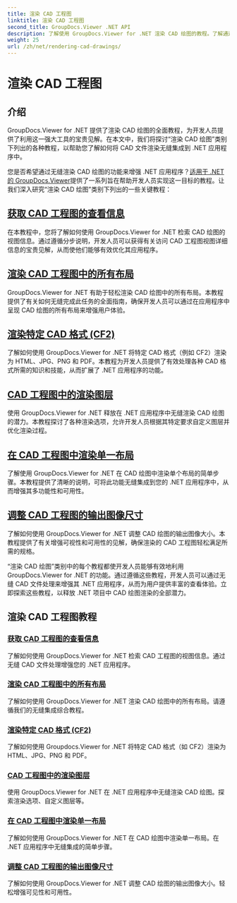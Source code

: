 ```yaml
---
title: 渲染 CAD 工程图
linktitle: 渲染 CAD 工程图
second_title: GroupDocs.Viewer .NET API
description: 了解使用 GroupDocs.Viewer for .NET 渲染 CAD 绘图的教程。了解通过无缝 CAD 文件处理来增强 .NET 应用程序。
weight: 25
url: /zh/net/rendering-cad-drawings/
---
```


# 渲染 CAD 工程图


## 介绍

GroupDocs.Viewer for .NET 提供了渲染 CAD 绘图的全面教程，为开发人员提供了利用这一强大工具的宝贵见解。在本文中，我们将探讨“渲染 CAD 绘图”类别下列出的各种教程，以帮助您了解如何将 CAD 文件渲染无缝集成到 .NET 应用程序中。

您是否希望通过无缝渲染 CAD 绘图的功能来增强 .NET 应用程序？[适用于 .NET 的 GroupDocs.Viewer](#)提供了一系列旨在帮助开发人员实现这一目标的教程。让我们深入研究“渲染 CAD 绘图”类别下列出的一些关键教程：

## [获取 CAD 工程图的查看信息](./get-view-info-cad-drawing/)
在本教程中，您将了解如何使用 GroupDocs.Viewer for .NET 检索 CAD 绘图的视图信息。通过遵循分步说明，开发人员可以获得有关访问 CAD 工程图视图详细信息的宝贵见解，从而使他们能够有效优化其应用程序。

## [渲染 CAD 工程图中的所有布局](./render-all-layouts-cad/)
GroupDocs.Viewer for .NET 有助于轻松渲染 CAD 绘图中的所有布局。本教程提供了有关如何无缝完成此任务的全面指南，确保开发人员可以通过在应用程序中呈现 CAD 绘图的所有布局来增强用户体验。

## [渲染特定 CAD 格式 (CF2)](./render-specific-cad-formats/)
了解如何使用 GroupDocs.Viewer for .NET 将特定 CAD 格式（例如 CF2）渲染为 HTML、JPG、PNG 和 PDF。本教程为开发人员提供了有效处理各种 CAD 格式所需的知识和技能，从而扩展了 .NET 应用程序的功能。

## [CAD 工程图中的渲染图层](./render-layers-cad/)
使用 GroupDocs.Viewer for .NET 释放在 .NET 应用程序中无缝渲染 CAD 绘图的潜力。本教程探讨了各种渲染选项，允许开发人员根据其特定要求自定义图层并优化渲染过程。

## [在 CAD 工程图中渲染单一布局](./render-single-layout-cad/)
了解使用 GroupDocs.Viewer for .NET 在 CAD 绘图中渲染单个布局的简单步骤。本教程提供了清晰的说明，可将此功能无缝集成到您的 .NET 应用程序中，从而增强其多功能性和可用性。

## [调整 CAD 工程图的输出图像尺寸](./adjust-output-image-size-cad/)
了解如何使用 GroupDocs.Viewer for .NET 调整 CAD 绘图的输出图像大小。本教程提供了有关增强可视性和可用性的见解，确保渲染的 CAD 工程图轻松满足所需的规格。

“渲染 CAD 绘图”类别中的每个教程都使开发人员能够有效地利用 GroupDocs.Viewer for .NET 的功能。通过遵循这些教程，开发人员可以通过无缝 CAD 文件处理来增强其 .NET 应用程序，从而为用户提供丰富的查看体验。立即探索这些教程，以释放 .NET 项目中 CAD 绘图渲染的全部潜力。

## 渲染 CAD 工程图教程
### [获取 CAD 工程图的查看信息](./get-view-info-cad-drawing/)
了解如何使用 GroupDocs.Viewer for .NET 检索 CAD 工程图的视图信息。通过无缝 CAD 文件处理增强您的 .NET 应用程序。
### [渲染 CAD 工程图中的所有布局](./render-all-layouts-cad/)
了解如何使用 GroupDocs.Viewer for .NET 渲染 CAD 绘图中的所有布局。请遵循我们的无缝集成综合教程。
### [渲染特定 CAD 格式 (CF2)](./render-specific-cad-formats/)
了解如何使用 Groupdocs.Viewer for .NET 将特定 CAD 格式（如 CF2）渲染为 HTML、JPG、PNG 和 PDF。
### [CAD 工程图中的渲染图层](./render-layers-cad/)
使用 GroupDocs.Viewer for .NET 在 .NET 应用程序中无缝渲染 CAD 绘图。探索渲染选项、自定义图层等。
### [在 CAD 工程图中渲染单一布局](./render-single-layout-cad/)
了解如何使用 GroupDocs.Viewer for .NET 在 CAD 绘图中渲染单一布局。在 .NET 应用程序中无缝集成的简单步骤。
### [调整 CAD 工程图的输出图像尺寸](./adjust-output-image-size-cad/)
了解如何使用 GroupDocs.Viewer for .NET 调整 CAD 绘图的输出图像大小。轻松增强可见性和可用性。